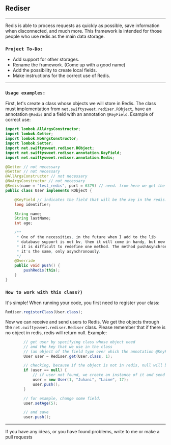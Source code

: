 ## Rediser

---

Redis is able to process requests as quickly as possible, save information when disconnected, and much more. This framework is intended for those people who use redis as the main data storage.

### `Project To-Do:`
* Add support for other storages.
* Rename the framework. (Come up with a good name)
* Add the possibility to create local fields.
* Make instructions for the correct use of Redis.
---
### `Usage examples:`
First, let's create a class whose objects we will store in Redis. The class must implementation from `net.swiftysweet.rediser.RObject`, have an annotation `@Redis` and a field with an annotation `@KeyField`. Example of correct use:
```java
import lombok.AllArgsConstructor;
import lombok.Getter;
import lombok.NoArgsConstructor;
import lombok.Setter;
import net.swiftysweet.rediser.RObject;
import net.swiftysweet.rediser.annotation.KeyField;
import net.swiftysweet.rediser.annotation.Redis;

@Getter // not necessary
@Setter // not necessary
@AllArgsConstructor // not necessary
@NoArgsConstructor // not necessary
@Redis(name = "test_redis", port = 6379) // need. from here we get the redis credinals, where we store the data
public class User implements RObject {

    @KeyField // indicates the field that will be the key in the redis.
    long identifier;

    String name;
    String lastName;
    int age;

    /**
     * One of the necessities, in the future when I add to the lib
     * database support is not kv, then it will come in handy, but now there is nothing
     * it is difficult to redefine one method. The method pushAsynchronously() - executes
     * it's the same, only asynchronously.
     */
    @Override
    public void push() {
        pushRedis(this);
    }
}
```
### `How to work with this class?)`
It's simple! When running your code, you first need to register your class:
```java
Rediser.registerClass(User.class);
```
Now we can receive and send users to Redis. We get the objects through the `net.swiftysweet.rediser.Rediser` class. Please remember that if there is no object in redis, redis will return null. Example:
```java
        // get user by specifying class whose object need
        // and the key that we use in the class
        // (an object of the field type over which the annotation @KeyField).
        User user = Rediser.get(User.class, 1);

        // checking, because if the object is not in redis, null will be returned to us.
        if (user == null) {
            // if user not found, we create an instance of it and send it to redis.
            user = new User(1, "Juhani", "Laine", 17);
            user.push();
        }

        // for example, change some field.
        user.setAge(5);

        // and save
        user.push();
```
---

If you have any ideas, or you have found problems, write to me or make a pull requests